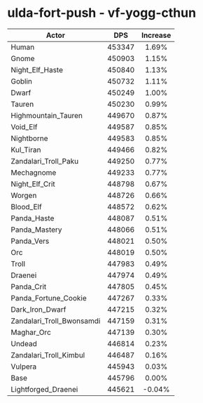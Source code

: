 # ulda-fort-push - vf-yogg-cthun
| Actor | DPS | Increase |
|---|:---:|:---:|
|Human|453347|1.69%|
|Gnome|450903|1.15%|
|Night_Elf_Haste|450840|1.13%|
|Goblin|450732|1.11%|
|Dwarf|450249|1.00%|
|Tauren|450230|0.99%|
|Highmountain_Tauren|449670|0.87%|
|Void_Elf|449587|0.85%|
|Nightborne|449583|0.85%|
|Kul_Tiran|449466|0.82%|
|Zandalari_Troll_Paku|449250|0.77%|
|Mechagnome|449233|0.77%|
|Night_Elf_Crit|448798|0.67%|
|Worgen|448726|0.66%|
|Blood_Elf|448572|0.62%|
|Panda_Haste|448087|0.51%|
|Panda_Mastery|448066|0.51%|
|Panda_Vers|448021|0.50%|
|Orc|448019|0.50%|
|Troll|447983|0.49%|
|Draenei|447974|0.49%|
|Panda_Crit|447805|0.45%|
|Panda_Fortune_Cookie|447267|0.33%|
|Dark_Iron_Dwarf|447215|0.32%|
|Zandalari_Troll_Bwonsamdi|447159|0.31%|
|Maghar_Orc|447139|0.30%|
|Undead|446814|0.23%|
|Zandalari_Troll_Kimbul|446487|0.16%|
|Vulpera|445943|0.03%|
|Base|445796|0.00%|
|Lightforged_Draenei|445621|-0.04%|
